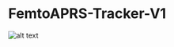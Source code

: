 # FemtoAPRS-Tracker-V1
![alt text](https://github.com/MarvinRzok/FemtoAPRS-Tracker-V1/blob/main/B2.jpg?raw=true)
